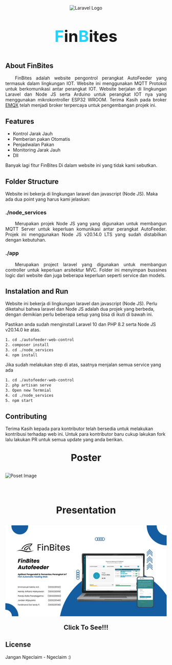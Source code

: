 <p align="center"><img src="./public/img/logo-white.png" width="400" alt="Laravel Logo"></p>

<p align="center" style="font-size: 50px; font-weight: bold"><span style="color: #24D3FF">F</span>in<span style="color: #24D3FF">B</span>ites</p>

## About FinBites
<p align="justify" style="text-indent: 30px">
FinBites adalah website pengontrol perangkat AutoFeeder yang termasuk dalam lingkungan IOT. Website ini menggunakan MQTT Protokol untuk berkomunikasi antar perangkat IOT. Website berjalan di lingkungan Laravel dan Node JS serta Arduino untuk perangkat IOT nya yang menggunakan mikrokontroller ESP32 WROOM. Terima Kasih pada broker <a href="https://www.emqx.com/en">EMQX</a> telah menjadi broker terpercaya untuk pengembangan projek ini.
</p>

## Features
- Kontrol Jarak Jauh
- Pemberian pakan Otomatis
- Penjadwalan Pakan
- Monitoring Jarak Jauh
- Dll


Banyak lagi fitur FinBites Di dalam website ini yang tidak kami sebutkan.

## Folder Structure
Website ini bekerja di lingkungan laravel dan javascript (Node JS). Maka ada dua point yang harus kami jelaskan:

### ./node_services
<p align="justify" style="text-indent: 30px">
Merupakan projek Node JS yang yang digunakan untuk membangun MQTT Server untuk keperluan komunikasi antar perangkat AutoFeeder. Projek ini menggunakan Node JS v20.14.0 LTS yang sudah distabilkan dengan kebutuhan.
</p>

### ./app
<p align="justify" style="text-indent: 30px">
Merupakan project laravel yang digunakan untuk membangun controller untuk keperluan arsitektur MVC. Folder ini menyimpan bussines logic dari website dan juga beberapa keperluan seperti service dan models.
</p>

## Instalation and Run

<p>
Website ini bekerja di lingkungan laravel dan javascript (Node JS). Perlu diketahui bahwa laravel dan Node JS adalah dua projek yang berbeda, dengan demikian perlu beberapa setup yang bisa di ikuti di bawah ini.
</p>
<p>
Pastikan anda sudah menginstall Laravel 10 dan PHP 8.2 serta Node JS v20.14.0 ke atas.
</p>

```
1. cd ./autofeeder-web-control
2. composer install
3. cd ./node_services
4. npm install
```

<p>
Jika sudah melakukan step di atas, saatnya menjalan semua service yang ada
</p>

```
1. cd ./autofeeder-web-control
2. php artisan serve
3. Open new Termnial
4. cd ./node_services
5. npm start
```


## Contributing

Terima Kasih kepada para kontributor telah bersedia untuk melakukan kontribusi terhadap web ini. Untuk para kontributor baru cukup lakukan fork lalu lakukan PR untuk semua update yang anda berikan.

<p align="center" style="font-size: 30px; font-weight:Bold">Poster</p>
<img src="./public/img/Poster.png" alt="Poset Image">
<br/><br/><br/><br/>
<p align="center" style="font-size: 30px; font-weight:Bold">Presentation</p>

<img src="./public/img/Presentasi.jpeg" alt="Poset Image">
<p align="center" style="font-size: 20px; font-weight:Bold">Click To See!!!</p>

## License

Jangan Ngeclaim - Ngeclaim :)
